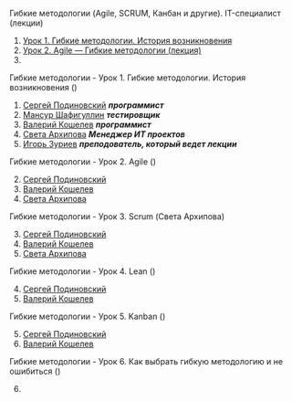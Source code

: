 Гибкие методологии (Agile, SCRUM, Канбан и другие). IT-специалист (лекции)
1. [Урок 1. Гибкие методологии. История возникновения](https://youtu.be/d1pIAfxMHMQ)
2. [Урок 2.  Agile — Гибкие методологии (лекция)](https://youtu.be/5JI37uSRs4U)
3. 

Гибкие методологии - Урок 1. Гибкие методологии. История возникновения ()

1. [Сергей Подиновский](https://youtu.be/bgcSrjF8ZBU) ***программист***
1. [Мансур Шафигуллин](https://youtu.be/-64fjyHunbY) ***тестировщик***
1. [Валерий Кошелев](https://youtu.be/tZ0qedX4OrE) ***программист***
1. [Света Архипова](https://youtu.be/g3bVUQ6ZFIw) ***Менеджер ИТ проектов***
1. [Игорь Зуриев](https://youtu.be/cnEeySSv7ms) ***преподователь, который ведет лекции***


Гибкие методологии - Урок 2. Agile ()

2. [Сергей Подиновский](https://youtu.be/xqMp9Ym9Il0)
2. [Валерий Кошелев](https://youtu.be/66idp3oybas)
2. [Света Архипова](https://youtu.be/m0x7tcPRFCY)


Гибкие методологии - Урок 3. Scrum (Света Архипова)

3. [Сергей Подиновский](https://youtu.be/7qpPE-uLu4w)
3. [Валерий Кошелев](https://youtu.be/7JqNzudvdss)
3. [Света Архипова](https://youtu.be/Rs6EB7kin04)

Гибкие методологии - Урок 4. Lean ()

4. [Сергей Подиновский](https://youtu.be/DBSnePcTTZs)
4. [Валерий Кошелев](https://youtu.be/lij3M3nFDmU)


Гибкие методологии - Урок 5. Kanban ()

5. [Сергей Подиновский](https://youtu.be/djIV1vmjtIA)
5. [Валерий Кошелев](https://youtu.be/R64W81hLC8g)

Гибкие методологии - Урок 6. Как выбрать гибкую методологию и не ошибиться ()

6. 


